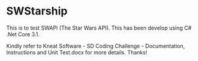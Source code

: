 # SWStarship
This is to test SWAPI (The Star Wars API). This has been develop using C# .Net Core 3.1.

Kindly refer to Kneat Software - SD Coding Challenge - Documentation, Instructions and Unit Test.docx for more details. Thanks!
